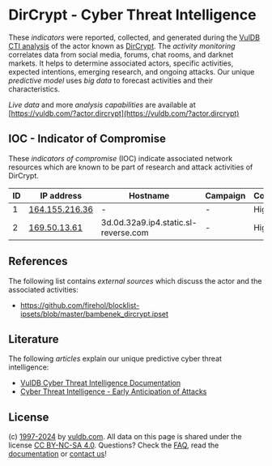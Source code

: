 # DirCrypt - Cyber Threat Intelligence

These _indicators_ were reported, collected, and generated during the [VulDB CTI analysis](https://vuldb.com/?kb.cti) of the actor known as [DirCrypt](https://vuldb.com/?actor.dircrypt). The _activity monitoring_ correlates data from social media, forums, chat rooms, and darknet markets. It helps to determine associated actors, specific activities, expected intentions, emerging research, and ongoing attacks. Our unique _predictive model_ uses _big data_ to forecast activities and their characteristics.

_Live data_ and more _analysis capabilities_ are available at [https://vuldb.com/?actor.dircrypt](https://vuldb.com/?actor.dircrypt)

## IOC - Indicator of Compromise

These _indicators of compromise_ (IOC) indicate associated network resources which are known to be part of research and attack activities of DirCrypt.

ID | IP address | Hostname | Campaign | Confidence
-- | ---------- | -------- | -------- | ----------
1 | [164.155.216.36](https://vuldb.com/?ip.164.155.216.36) | - | - | High
2 | [169.50.13.61](https://vuldb.com/?ip.169.50.13.61) | 3d.0d.32a9.ip4.static.sl-reverse.com | - | High

## References

The following list contains _external sources_ which discuss the actor and the associated activities:

* https://github.com/firehol/blocklist-ipsets/blob/master/bambenek_dircrypt.ipset

## Literature

The following _articles_ explain our unique predictive cyber threat intelligence:

* [VulDB Cyber Threat Intelligence Documentation](https://vuldb.com/?kb.cti)
* [Cyber Threat Intelligence - Early Anticipation of Attacks](https://www.scip.ch/en/?labs.20201022)

## License

(c) [1997-2024](https://vuldb.com/?kb.changelog) by [vuldb.com](https://vuldb.com/?kb.about). All data on this page is shared under the license [CC BY-NC-SA 4.0](https://creativecommons.org/licenses/by-nc-sa/4.0/). Questions? Check the [FAQ](https://vuldb.com/?kb.faq), read the [documentation](https://vuldb.com/?kb) or [contact us](https://vuldb.com/?contact)!
